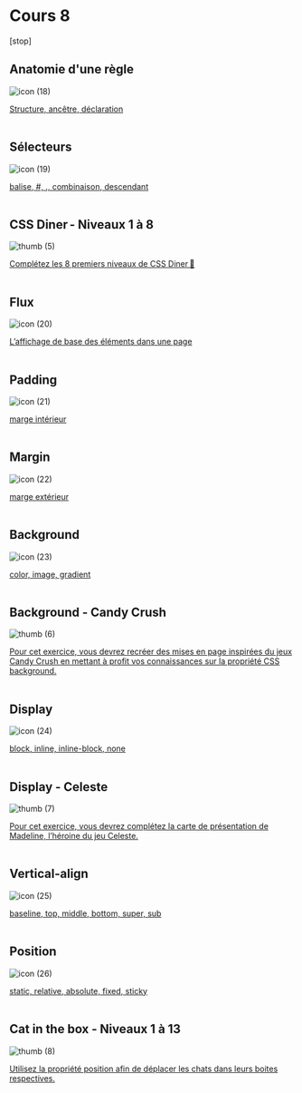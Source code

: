 # Cours 8
[stop]
## Anatomie d'une règle
![icon (18)](https://github.com/user-attachments/assets/712da69d-b3cd-4078-b777-14f6b06be142)


[Structure, ancêtre, déclaration](https://tim-montmorency.com/compendium/582-111%E2%80%93web1/css/anatomie-regle.html)
<br>
<br>


## Sélecteurs

![icon (19)](https://github.com/user-attachments/assets/02172ff4-7f1b-4f31-a252-541a923b2575)


[balise, #, ., combinaison, descendant](https://tim-montmorency.com/compendium/582-111%E2%80%93web1/css/selecteurs.html)
<br>
<br>


## CSS Diner - Niveaux 1 à 8

![thumb (5)](https://github.com/user-attachments/assets/bbf4c552-a9a3-4624-a2f2-5a186a317b73)


[Complétez les 8 premiers niveaux de CSS Diner 🍎](https://flukeout.github.io/)
<br>
<br>


## Flux

![icon (20)](https://github.com/user-attachments/assets/6a69838c-3810-4c5e-b4af-5f59c8782993)


[L’affichage de base des éléments dans une page](https://tim-montmorency.com/compendium/582-111%E2%80%93web1/css/flux.html)
<br>
<br>


## Padding

![icon (21)](https://github.com/user-attachments/assets/c3f08d22-fc0b-4765-a42d-e232d95e3ac5)


[marge intérieur](https://tim-montmorency.com/compendium/582-111%E2%80%93web1/css/padding.html)
<br>
<br>


## Margin

![icon (22)](https://github.com/user-attachments/assets/da7575c9-774f-4323-9116-14d6d54c2fd9)


[marge extérieur](https://tim-montmorency.com/compendium/582-111%E2%80%93web1/css/margin.html)
<br>
<br>


## Background

![icon (23)](https://github.com/user-attachments/assets/6f455992-36e5-4236-a2ac-62267f349a5a)


[color, image, gradient](https://tim-montmorency.com/compendium/582-111%E2%80%93web1/css/background.html)
<br>
<br>


## Background - Candy Crush

![thumb (6)](https://github.com/user-attachments/assets/428b4319-7c08-489b-a76a-59241c648248)


[Pour cet exercice, vous devrez recréer des mises en page inspirées du jeux Candy Crush en mettant à profit vos connaissances sur la propriété CSS background.](https://tim-montmorency.com/compendium/582-111%E2%80%93web1/exercices/candy-crush.html)
<br>
<br>


## Display

![icon (24)](https://github.com/user-attachments/assets/556870af-013b-4231-af69-ad6f83c5ba16)


[block, inline, inline-block, none](https://tim-montmorency.com/compendium/582-111%E2%80%93web1/css/display.html)
<br>
<br>


## Display - Celeste

![thumb (7)](https://github.com/user-attachments/assets/633c1ddd-b569-49fa-8281-3c697115e191)


[Pour cet exercice, vous devrez complétez la carte de présentation de Madeline, l’héroine du jeu Celeste.](https://tim-montmorency.com/compendium/582-111%E2%80%93web1/exercices/celeste.html)
<br>
<br>


## Vertical-align

![icon (25)](https://github.com/user-attachments/assets/ba8cd02d-4d5b-45a0-9466-afc8e6cd7727)


[baseline, top, middle, bottom, super, sub](https://tim-montmorency.com/compendium/582-111%E2%80%93web1/css/vertical-align.html)
<br>
<br>


## Position

![icon (26)](https://github.com/user-attachments/assets/b4dba7ff-b07e-4be4-b7e8-b13bb2d5725e)


[static, relative, absolute, fixed, sticky](https://tim-montmorency.com/compendium/582-111%E2%80%93web1/css/position.html)
<br>
<br>


## Cat in the box - Niveaux 1 à 13

![thumb (8)](https://github.com/user-attachments/assets/a29b873c-f07e-4745-a2d3-8eafe2ae3b2c)


[Utilisez la propriété position afin de déplacer les chats dans leurs boites respectives.](https://cdpn.io/smnarnold/debug/ZEpZWPB/)
<br>
<br>
